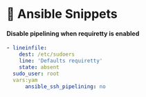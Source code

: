 # 🐬 Ansible Snippets

#### Disable pipelining when requiretty is enabled

```yaml
- lineinfile:
    dest: /etc/sudoers
    line: 'Defaults requiretty'
    state: absent
  sudo_user: root
  vars:yam
      ansible_ssh_pipelining: no
```

